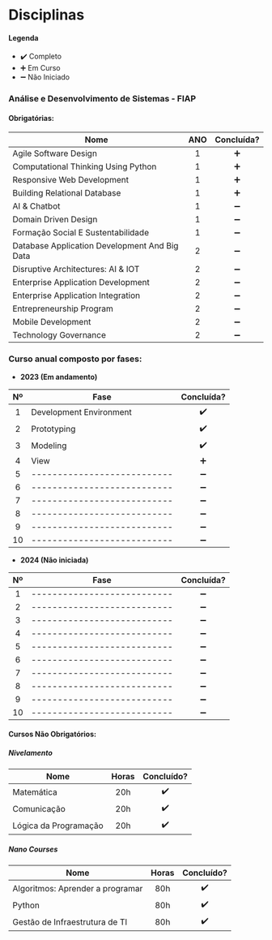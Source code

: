 
# Disciplinas

#### Legenda
* :heavy_check_mark:  Completo
* :heavy_plus_sign:   Em Curso
* :heavy_minus_sign:  Não Iniciado


### Análise e Desenvolvimento de Sistemas - FIAP

#### Obrigatórias:

| Nome                                                                        | ANO|  Concluída?        |
| --------------------------------------------------------------------------- |:-: | :----------------: |
| Agile Software Design                                                       | 1  | :heavy_plus_sign:  |
| Computational Thinking Using Python                                         | 1  | :heavy_plus_sign:  |
| Responsive Web Development                                                  | 1  | :heavy_plus_sign:  |
| Building Relational Database                                                | 1  | :heavy_plus_sign:  |
| AI & Chatbot                                                                | 1  | :heavy_minus_sign: |
| Domain Driven Design                                                        | 1  | :heavy_minus_sign: |
| Formação Social E Sustentabilidade                                          | 1  | :heavy_minus_sign: |
| Database Application Development And Big Data                               | 2  | :heavy_minus_sign: |
| Disruptive Architectures: AI & IOT                                          | 2  | :heavy_minus_sign: |
| Enterprise Application Development                                          | 2  | :heavy_minus_sign: |
| Enterprise Application Integration                                          | 2  | :heavy_minus_sign: |
| Entrepreneurship Program                                                    | 2  | :heavy_minus_sign: |
| Mobile Development                                                          | 2  | :heavy_minus_sign: |
| Technology Governance                                                       | 2  | :heavy_minus_sign: |

### Curso anual composto por fases:

* **2023 (Em andamento)**

|  Nº | Fase                                                                 |  Concluída?        |
| :--:| -------------------------------------------------------------------- | :----------------: |
|  1  | Development Environment                                              | :heavy_check_mark: |
|  2  | Prototyping                                                          | :heavy_check_mark: |
|  3  | Modeling                                                             | :heavy_check_mark: |
|  4  | View                                                                 | :heavy_plus_sign:  |
|  5  | ---------------------------                                          | :heavy_minus_sign: |
|  6  | ---------------------------                                          | :heavy_minus_sign: |
|  7  | ---------------------------                                          | :heavy_minus_sign: |
|  8  | ---------------------------                                          | :heavy_minus_sign: |
|  9  | ---------------------------                                          | :heavy_minus_sign: |
|  10 | ---------------------------                                          | :heavy_minus_sign: |


* **2024 (Não iniciada)**

|  Nº | Fase                                                                 |  Concluída?        |
| :--:| -------------------------------------------------------------------- | :----------------: |
|  1  | ---------------------------                                          | :heavy_minus_sign: |
|  2  | ---------------------------                                          | :heavy_minus_sign: |
|  3  | ---------------------------                                          | :heavy_minus_sign: |
|  4  | ---------------------------                                          | :heavy_minus_sign: |
|  5  | ---------------------------                                          | :heavy_minus_sign: |
|  6  | ---------------------------                                          | :heavy_minus_sign: |
|  7  | ---------------------------                                          | :heavy_minus_sign: |
|  8  | ---------------------------                                          | :heavy_minus_sign: |
|  9  | ---------------------------                                          | :heavy_minus_sign: |
|  10 | ---------------------------                                          | :heavy_minus_sign: |


#### Cursos Não Obrigatórios:

##### Nivelamento

| Nome                                                                     | Horas|  Concluído?        |
| ------------------------------------------------------------------------ |  :-: | :----------------: |
| Matemática                                                               |  20h | :heavy_check_mark: |
| Comunicação                                                              |  20h | :heavy_check_mark: |
| Lógica da Programação                                                    |  20h | :heavy_check_mark: |

##### Nano Courses

| Nome                                                                     | Horas|  Concluído?        |
| ------------------------------------------------------------------------ |  :-: | :----------------: |
| Algoritmos: Aprender a programar                                         | 80h  | :heavy_check_mark: |
| Python                                                                   | 80h  | :heavy_check_mark: |
| Gestão de Infraestrutura de TI                                           | 80h  | :heavy_check_mark: |

